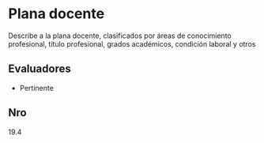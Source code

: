 # Plana docente

Describe a la plana docente, clasificados por áreas de conocimiento profesional, título profesional, grados académicos, condición laboral y otros

## Evaluadores
* Pertinente


## Nro
19.4
